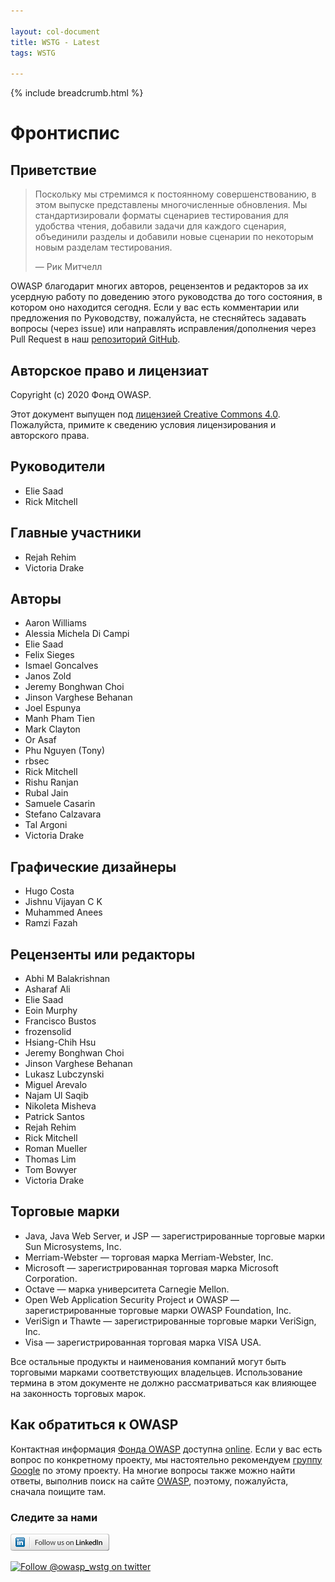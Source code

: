```yaml
---

layout: col-document
title: WSTG - Latest
tags: WSTG

---
```


{% include breadcrumb.html %}
# Фронтиспис

## Приветствие

> Поскольку мы стремимся к постоянному совершенствованию, в этом выпуске представлены многочисленные обновления. Мы стандартизировали форматы сценариев тестирования для удобства чтения, добавили задачи для каждого сценария, объединили разделы и добавили новые сценарии по некоторым новым разделам тестирования.
>
> — Рик Митчелл

OWASP благодарит многих авторов, рецензентов и редакторов за их усердную работу по доведению этого руководства до того состояния, в котором оно находится сегодня. Если у вас есть комментарии или предложения по Руководству, пожалуйста, не стесняйтесь задавать вопросы (через issue) или направлять исправления/дополнения через Pull Request в наш [репозиторий GitHub](https://github.com/OWASP/wstg/).

## Авторское право и лицензиат

Copyright (c) 2020 Фонд OWASP.

Этот документ выпущен под [лицензией Creative Commons 4.0](https://creativecommons.org/licenses/by-sa/4.0/). Пожалуйста, примите к сведению условия лицензирования и авторского права.

## Руководители

- Elie Saad
- Rick Mitchell

## Главные участники

- Rejah Rehim
- Victoria Drake

## Авторы

- Aaron Williams
- Alessia Michela Di Campi
- Elie Saad
- Felix Sieges
- Ismael Goncalves
- Janos Zold
- Jeremy Bonghwan Choi
- Jinson Varghese Behanan
- Joel Espunya
- Manh Pham Tien
- Mark Clayton
- Or Asaf
- Phu Nguyen (Tony)
- rbsec
- Rick Mitchell
- Rishu Ranjan
- Rubal Jain
- Samuele Casarin
- Stefano Calzavara
- Tal Argoni
- Victoria Drake

## Графические дизайнеры

- Hugo Costa
- Jishnu Vijayan C K
- Muhammed Anees
- Ramzi Fazah

## Рецензенты или редакторы

- Abhi M Balakrishnan
- Asharaf Ali
- Elie Saad
- Eoin Murphy
- Francisco Bustos
- frozensolid
- Hsiang-Chih Hsu
- Jeremy Bonghwan Choi
- Jinson Varghese Behanan
- Lukasz Lubczynski
- Miguel Arevalo
- Najam Ul Saqib
- Nikoleta Misheva
- Patrick Santos
- Rejah Rehim
- Rick Mitchell
- Roman Mueller
- Thomas Lim
- Tom Bowyer
- Victoria Drake

## Торговые марки

- Java, Java Web Server, и JSP — зарегистрированные торговые марки Sun Microsystems, Inc.
- Merriam-Webster — торговая марка Merriam-Webster, Inc.
- Microsoft — зарегистрированная торговая марка Microsoft Corporation.
- Octave — марка университета Carnegie Mellon.
- Open Web Application Security Project и OWASP — зарегистрированные торговые марки OWASP Foundation, Inc.
- VeriSign и Thawte — зарегистрированные торговые марки VeriSign, Inc.
- Visa — зарегистрированная торговая марка VISA USA.

Все остальные продукты и наименования компаний могут быть торговыми марками соответствующих владельцев. Использование термина в этом документе не должно рассматриваться как влияющее на законность торговых марок.

## Как обратиться к OWASP

Контактная информация [Фонда OWASP](https://owasp.org/) доступна [online](https://owasp.org/contact/). Если у вас есть вопрос по конкретному проекту, мы настоятельно рекомендуем [группу Google](https://groups.google.com/a/owasp.org/forum/) по этому проекту. На многие вопросы также можно найти ответы, выполнив поиск на сайте [OWASP](https://owasp.org/), поэтому, пожалуйста, сначала поищите там.

### Следите за нами

[![Follow OWASP on LinkedIn](images/follow_badge.png)](https://www.linkedin.com/company/owasp/)

[![Follow @owasp_wstg on twitter](https://img.shields.io/twitter/follow/owasp_wstg?style=social)](https://twitter.com/owasp_wstg)
